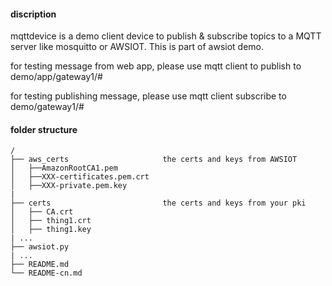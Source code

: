 #### discription
mqttdevice is a demo client device to publish & subscribe topics to a MQTT server like mosquitto or AWSIOT. This is part of awsiot demo.

for testing message from web app, please use mqtt client to publish to demo/app/gateway1/#

for testing publishing message, please use mqtt client subscribe to demo/gateway1/#

#### folder structure
```
/
├── aws_certs                     the certs and keys from AWSIOT 
│   ├──AmazonRootCA1.pem
│   ├──XXX-certificates.pem.crt
│   ├──XXX-private.pem.key
|   
├── certs                         the certs and keys from your pki
│   ├── CA.crt
│   ├── thing1.crt
│   ├── thing1.key
| ...
├── awsiot.py
| ...
├── README.md
└── README-cn.md
```
